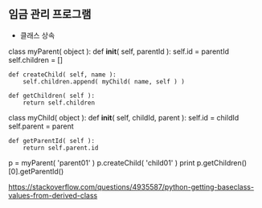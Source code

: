 ## 임금 관리 프로그램


+ 클래스 상속

class myParent( object ):
    def __init__( self, parentId ):
        self.id = parentId
        self.children = []

    def createChild( self, name ):
        self.children.append( myChild( name, self ) )

    def getChildren( self ):
        return self.children

class myChild( object ):
    def __init__( self, childId, parent ):
        self.id = childId
        self.parent = parent

    def getParentId( self ):
        return self.parent.id

p = myParent( 'parent01' )
p.createChild( 'child01' )
print p.getChildren()[0].getParentId()

<https://stackoverflow.com/questions/4935587/python-getting-baseclass-values-from-derived-class>
